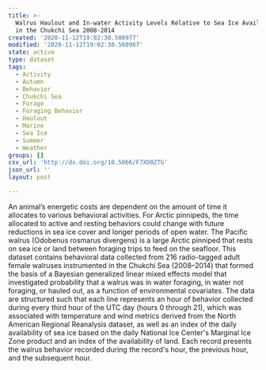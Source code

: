 ```yaml
---
title: >-
  Walrus Haulout and In-water Activity Levels Relative to Sea Ice Availability
  in the Chukchi Sea 2008-2014
created: '2020-11-12T19:02:30.500977'
modified: '2020-11-12T19:02:30.500987'
state: active
type: dataset
tags:
  - Activity
  - Autumn
  - Behavior
  - Chukchi Sea
  - Forage
  - Foraging Behavior
  - Haulout
  - Marine
  - Sea Ice
  - Summer
  - Weather
groups: []
csv_url: 'http://dx.doi.org/10.5066/F7XD0ZTG'
json_url: ''
layout: post

---
```

An animal’s energetic costs are dependent on the amount of time it allocates to various behavioral activities. For Arctic pinnipeds, the time allocated to active and resting behaviors could change with future reductions in sea ice cover and longer periods of open water. The Pacific walrus (Odobenus rosmarus divergens) is a large Arctic pinniped that rests on sea ice or land between foraging trips to feed on the seafloor. This dataset contains behavioral data collected from 216 radio-tagged adult female walruses instrumented in the Chukchi Sea (2008–2014) that formed the basis of a Bayesian generalized linear mixed effects model that investigated probability that a walrus was in water foraging, in water not foraging, or hauled out, as a function of environmental covariates. The data are structured such that each line represents an hour of behavior collected during every third hour of the UTC day (hours 0 through 21), which was associated with temperature and wind metrics derived from the North American Regional Reanalysis dataset, as well as an index of the daily availability of sea ice based on the daily National Ice Center's Marginal Ice Zone product and an index of the availability of land. Each record presents the walrus behavior recorded during the record's hour, the previous hour, and the subsequent hour.
